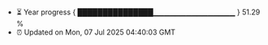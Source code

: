 - ⏳ Year progress { ███████████████▁▁▁▁▁▁▁▁▁▁▁▁▁▁▁ } 51.29 %
- ⏰ Updated on Mon, 07 Jul 2025 04:40:03 GMT

